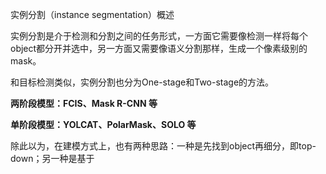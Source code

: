 实例分割（instance segmentation）概述

实例分割是介于检测和分割之间的任务形式，一方面它需要像检测一样将每个object都分开并选中，另一方面又需要像语义分割那样，生成一个像素级别的mask。

和目标检测类似，实例分割也分为One-stage和Two-stage的方法。

**两阶段模型：FCIS、Mask R-CNN 等**

**单阶段模型：YOLCAT、PolarMask、SOLO 等**

除此以为，在建模方式上，也有两种思路：一种是先找到object再细分，即top-down；另一种是基于